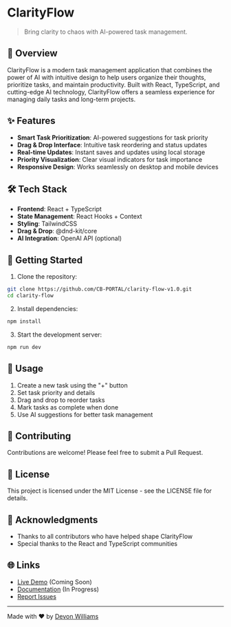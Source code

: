 # ClarityFlow

> Bring clarity to chaos with AI-powered task management.

## 🌟 Overview

ClarityFlow is a modern task management application that combines the power of AI with intuitive design to help users organize their thoughts, prioritize tasks, and maintain productivity. Built with React, TypeScript, and cutting-edge AI technology, ClarityFlow offers a seamless experience for managing daily tasks and long-term projects.

## ✨ Features

- **Smart Task Prioritization**: AI-powered suggestions for task priority
- **Drag & Drop Interface**: Intuitive task reordering and status updates
- **Real-time Updates**: Instant saves and updates using local storage
- **Priority Visualization**: Clear visual indicators for task importance
- **Responsive Design**: Works seamlessly on desktop and mobile devices

## 🛠️ Tech Stack

- **Frontend**: React + TypeScript
- **State Management**: React Hooks + Context
- **Styling**: TailwindCSS
- **Drag & Drop**: @dnd-kit/core
- **AI Integration**: OpenAI API (optional)

## 🚀 Getting Started

1. Clone the repository:
```bash
git clone https://github.com/CB-PORTAL/clarity-flow-v1.0.git
cd clarity-flow
```

2. Install dependencies:
```bash
npm install
```

3. Start the development server:
```bash
npm run dev
```

## 📖 Usage

1. Create a new task using the "+" button
2. Set task priority and details
3. Drag and drop to reorder tasks
4. Mark tasks as complete when done
5. Use AI suggestions for better task management

## 🤝 Contributing

Contributions are welcome! Please feel free to submit a Pull Request.

## 📝 License

This project is licensed under the MIT License - see the LICENSE file for details.

## 🙏 Acknowledgments

- Thanks to all contributors who have helped shape ClarityFlow
- Special thanks to the React and TypeScript communities

## 🌐 Links

- [Live Demo](https://clarityflow.vercel.app) (Coming Soon)
- [Documentation](https://github.com/CB-PORTAL/clarity-flow-v1.0/wiki) (In Progress)
- [Report Issues](https://github.com/CB-PORTAL/clarity-flow-v1.0/issues)

---

Made with ❤️ by [Devon Williams](https://github.com/CB-PORTAL)